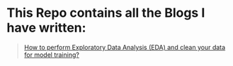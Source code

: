 # This Repo contains all the Blogs I have written: 

> [How to perform Exploratory Data Analysis (EDA) and clean your data for model training?](https://medium.com/@singh.ashish.kr96/how-to-perform-exploratory-data-analysis-eda-and-clean-your-data-for-model-training-dd03edc45af)

